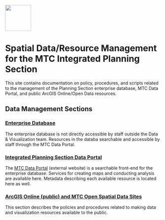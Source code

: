 <a href="url"><img src="http://gis.mtc.ca.gov/mtcimages/mtcgisLogo.png" align="top" height="84" width="84" ></a>  

# Spatial Data/Resource Management for the MTC Integrated Planning Section
This site contains documentation on policy, procedures, and scripts related to the management of the Planning Section enterprise database, MTC Data Portal, and public ArcGIS Online/Open Data resources.


## Data Management Sections   
### [Enterprise Database](enterpriseDatabase/README.md)   
The enterprise database is not directly accessible by staff outside the Data & Visualization team. Resources in the databa searchable and accessible by staff through the MTC Data Portal.


### [Integrated Planning Section Data Portal](enterprisePortal/README.md)
The [MTC Data Portal](http://portal.mtcanalytics.org/) (external website) is a searchable front-end for the enterprise database. Services for creating maps and conducting analysis are available here. Metadata describing each available resource is located here as well.


### [ArcGIS Online (public) and MTC Open Spatial Data Sites](publicAGOL_OpenData/README.md)
This section describes the policies and procedures related to making data and visualization resources available to the public.
